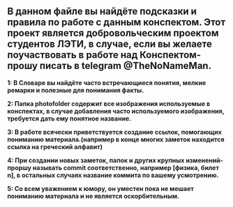 
## В данном файле вы найдёте подсказки и правила по работе с данным конспектом. Этот проект является добровольческим проектом студентов ЛЭТИ, в случае, если вы желаете поучаствовать в работе над Конспектом-прошу писать в telegram @TheNoNameMan.
	
 **1: В Cловаре вы найдёте часто встречающиеся понятия, мелкие ремарки и полезные для понимания факты.**
	
 **2: Папка photofolder содержит все изображения используемые в конспектах, в случае добавления часто используемого изображения, требуется дать ему понятное название.**

 **3: В работе всячески приветствуется создание ссылок, помогающих пониманию материала.(например в конце многих заметок находится ссылка на греческий алфавит)**

 **4: При создании новых заметок, папок и других крупных изменений-проршу называть commit соответственно, например [физика, билет n], в остальных случаях название коммита по вашему усмотрению.**

 **5: Со всем уважением к юмору, он уместен пока не мешает пониманию материала и не является оскорбительным.**

